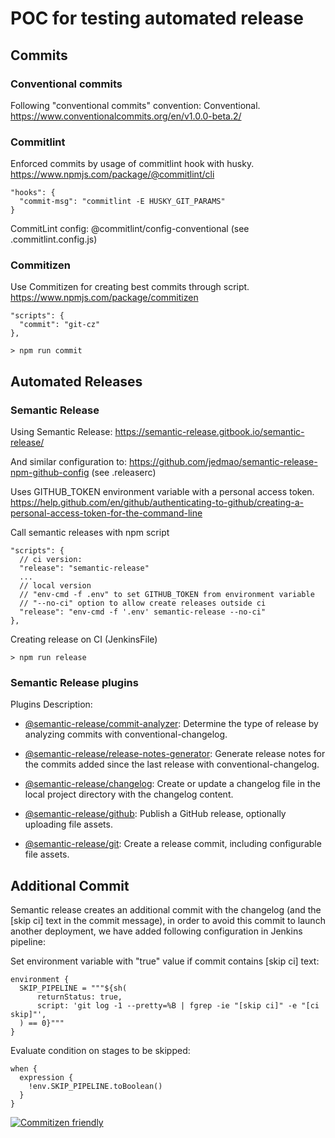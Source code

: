 # POC for testing automated release


## Commits

### Conventional commits

Following "conventional commits" convention: Conventional. https://www.conventionalcommits.org/en/v1.0.0-beta.2/

### Commitlint

Enforced commits by usage of commitlint hook with husky. https://www.npmjs.com/package/@commitlint/cli

```
"hooks": {
  "commit-msg": "commitlint -E HUSKY_GIT_PARAMS"
}
```
CommitLint config: @commitlint/config-conventional (see .commitlint.config.js)

### Commitizen

Use Commitizen for creating best commits through script. https://www.npmjs.com/package/commitizen

```
"scripts": {
  "commit": "git-cz"
},
```

```
> npm run commit
```

## Automated Releases

### Semantic Release

Using Semantic Release: https://semantic-release.gitbook.io/semantic-release/

And similar configuration to: https://github.com/jedmao/semantic-release-npm-github-config (see .releaserc)

Uses GITHUB_TOKEN environment variable with a personal access token. https://help.github.com/en/github/authenticating-to-github/creating-a-personal-access-token-for-the-command-line

Call semantic releases with npm script

```
"scripts": {
  // ci version:
  "release": "semantic-release"
  ...
  // local version 
  // "env-cmd -f .env" to set GITHUB_TOKEN from environment variable
  // "--no-ci" option to allow create releases outside ci
  "release": "env-cmd -f '.env' semantic-release --no-ci"
},
```

Creating release on CI (JenkinsFile)
```
> npm run release
```

### Semantic Release plugins

Plugins Description:

- [@semantic-release/commit-analyzer](https://github.com/semantic-release/commit-analyzer): Determine the type of release by analyzing commits with conventional-changelog.

- [@semantic-release/release-notes-generator](https://github.com/semantic-release/release-notes-generator):  Generate release notes for the commits added since the last release with conventional-changelog.

- [@semantic-release/changelog](https://github.com/semantic-release/changelog): Create or update a changelog file in the local project directory with the changelog content.

- [@semantic-release/github](https://github.com/semantic-release/github): Publish a GitHub release, optionally uploading file assets.

- [@semantic-release/git](https://github.com/semantic-release/git): Create a release commit, including configurable file assets.


## Additional Commit

Semantic release creates an additional commit with the changelog (and the [skip ci] text in the commit message), in order to avoid this commit to launch another deployment, we have added following configuration in Jenkins pipeline:

Set environment variable with "true" value if commit contains [skip ci] text:

```
environment {
  SKIP_PIPELINE = """${sh(
      returnStatus: true,
      script: 'git log -1 --pretty=%B | fgrep -ie "[skip ci]" -e "[ci skip]"',
  ) == 0}"""
}
```

Evaluate condition on stages to be skipped:

```
when {
  expression {
    !env.SKIP_PIPELINE.toBoolean()
  }
}
```

[![Commitizen friendly](https://img.shields.io/badge/commitizen-friendly-brightgreen.svg)](http://commitizen.github.io/cz-cli/)
